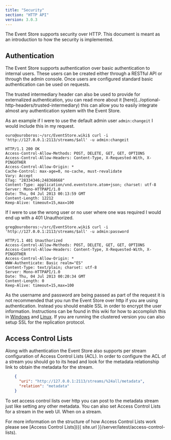 ```yaml
---
title: "Security"
section: "HTTP API"
version: 3.0.3
---
```


The Event Store supports security over HTTP. This document is meant as an introduction to how the security is implemented.

## Authentication

The Event Store supports authentication over basic authentication to internal users. These users can be created either through a RESTful API or through the admin console. Once users are configured standard basic authentication can be used on requests.

<span class="note">
The trusted intermediary header can also be used to provide for externalized authentication, you can read more about it [here](../optional-http-headers/trusted-intermediary) this can allow you to easily integrate almost any authentication system with the Event Store.
</span>

As an example if I were to use the default admin user `admin:changeit` I would include this in my request.

```
ouro@ouroboros:~/src/EventStore.wiki$ curl -i 'http://127.0.0.1:2113/streams/$all' -u admin:changeit
```

```http
HTTP/1.1 200 OK
Access-Control-Allow-Methods: POST, DELETE, GET, GET, OPTIONS
Access-Control-Allow-Headers: Content-Type, X-Requested-With, X-PINGOTHER
Access-Control-Allow-Origin: *
Cache-Control: max-age=0, no-cache, must-revalidate
Vary: Accept
ETag: "28334346;248368668"
Content-Type: application/vnd.eventstore.atom+json; charset: utf-8
Server: Mono-HTTPAPI/1.0
Date: Thu, 04 Jul 2013 00:13:59 GMT
Content-Length: 12212
Keep-Alive: timeout=15,max=100
```

If I were to use the wrong user or no user where one was required I would end up with a 401 Unauthorized.

```
greg@ouroboros:~/src/EventStore.wiki$ curl -i 'http://127.0.0.1:2113/streams/$all' -u admin:password
```

```http
HTTP/1.1 401 Unauthorized
Access-Control-Allow-Methods: POST, DELETE, GET, GET, OPTIONS
Access-Control-Allow-Headers: Content-Type, X-Requested-With, X-PINGOTHER
Access-Control-Allow-Origin: *
WWW-Authenticate: Basic realm="ES"
Content-Type: text/plain; charset: utf-8
Server: Mono-HTTPAPI/1.0
Date: Thu, 04 Jul 2013 00:20:34 GMT
Content-Length: 0
Keep-Alive: timeout=15,max=100
```

As the username and password are being passed as part of the request it is not recommended that you run the Event Store over http if you are using authentication. Instead you should enable SSL in order to encrypt the user information. Instructions can be found in this wiki for how to accomplish this in [Windows](../setting-up-ssl-in-windows) and [Linux](../setting-up-ssl-in-linux). If you are running the clustered version you can also setup SSL for the replication protocol.

## Access Control Lists

Along with authentication the Event Store also supports per stream configuration of Access Control Lists (ACL). In order to configure the ACL of a stream you should go to its head and look for the metadata relationship link to obtain the metadata for the stream.

```json
    {
      "uri": "http://127.0.0.1:2113/streams/%24all/metadata",
      "relation": "metadata"
    }
```

To set access control lists over http you can post to the metadata stream just like setting any other metadata. You can also set Access Control Lists for a stream in the web UI. When on a stream.

For more information on the structure of how Access Control Lists work please see [Access Control Lists]({{ site.url }}/server/latest/access-control-lists).